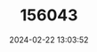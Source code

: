 ---
title: "156043"
category: "Pseudosuccinea columella"
draft: false
date: 2024-02-22 13:03:52
languages:
  English: ["Mimic Lymnaea"]
---